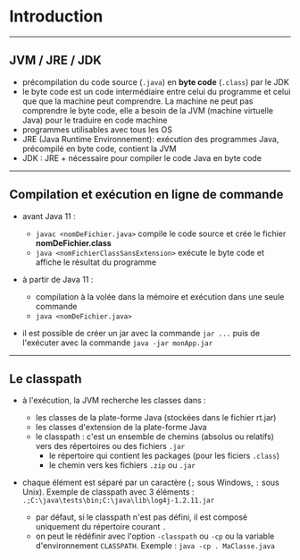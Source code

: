 # Introduction

----

## JVM / JRE / JDK

- précompilation du code source (`.java`) en **byte code** (`.class`) par le JDK
- le byte code est un code intermédiaire entre celui du programme et celui que que la machine peut comprendre. La machine ne peut pas comprendre le byte code, elle a besoin de la JVM (machine virtuelle Java) pour le traduire en code machine
- programmes utilisables avec tous les OS
- JRE (Java Runtime Environnement): exécution des programmes Java, précompilé en byte code, contient la JVM
- JDK : JRE + nécessaire pour compiler le code Java en byte code

----

## Compilation et exécution en ligne de commande

- avant Java 11 :
    - `javac <nomDeFichier.java>` compile le code source et crée le fichier **nomDeFichier.class**
    - `java <nomFichierClassSansExtension>` exécute le byte code et affiche le résultat du programme

- à partir de Java 11 :
    - compilation à la volée dans la mémoire et exécution dans une seule commande
    - `java <nomDeFichier.java>`

- il est possible de créer un jar avec la commande `jar ...` puis de l'exécuter avec la commande `java -jar monApp.jar`

----

## Le classpath

- à l'exécution, la JVM recherche les classes dans :
    - les classes de la plate-forme Java (stockées dans le fichier rt.jar)
    - les classes d'extension de la plate-forme Java
    - le classpath : c'est un ensemble de chemins (absolus ou relatifs) vers des répertoires ou des fichiers `.jar`
        - le répertoire qui contient les packages (pour les ficiers `.class`)
        - le chemin vers kes fichiers `.zip` ou `.jar`

- chaque élément est séparé par un caractère (`;` sous Windows, `:` sous Unix). Exemple de classpath avec 3 éléments : `.;C:\java\tests\bin;C:\java\lib\log4j-1.2.11.jar`
    - par défaut, si le classpath n'est pas défini, il est composé uniquement du répertoire courant `.`
    - on peut le rédéfinir avec l'option `-classpath` ou `-cp` ou la variable d'environnement `CLASSPATH`. Exemple : `java -cp . MaClasse.java`